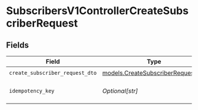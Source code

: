 # SubscribersV1ControllerCreateSubscriberRequest


## Fields

| Field                                                                        | Type                                                                         | Required                                                                     | Description                                                                  |
| ---------------------------------------------------------------------------- | ---------------------------------------------------------------------------- | ---------------------------------------------------------------------------- | ---------------------------------------------------------------------------- |
| `create_subscriber_request_dto`                                              | [models.CreateSubscriberRequestDto](../models/createsubscriberrequestdto.md) | :heavy_check_mark:                                                           | N/A                                                                          |
| `idempotency_key`                                                            | *Optional[str]*                                                              | :heavy_minus_sign:                                                           | A header for idempotency purposes                                            |